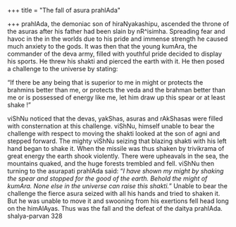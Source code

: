 +++
title = "The fall of asura prahlAda"

+++
prahlAda, the demoniac son of hiraNyakashipu, ascended the throne of the
asuras after his father had been slain by nR^isimha. Spreading fear and
havoc in the in the worlds due to his pride and immense strength he
caused much anxiety to the gods. It was then that the young kumAra, the
commander of the deva army, filled with youthful pride decided to
display his sports. He threw his shakti and pierced the earth with it.
He then posed a challenge to the universe by stating:

“If there be any being that is superior to me in might or protects the
brahmins better than me, or protects the veda and the brahman better
than me or is possessed of energy like me, let him draw up this spear or
at least shake \!”

viShNu noticed that the devas, yakShas, asuras and rAkShasas were filled
with consternation at this challenge. viShNu, himself unable to bear the
challenge with respect to moving the shakti looked at the son of agni
and stepped forward. The mighty viShNu seizing that blazing shakti with
his left hand began to shake it. When the missile was thus shaken by
trivikrama of great energy the earth shook violently. There were
upheavals in the sea, the mountains quaked, and the huge forests
trembled and fell. viShNu then turning to the asurapati prahlAda said:
“*I have shown my might by shaking the spear and stopped for the good
of the earth. Behold the might of kumAra. None else in the universe can
raise this shakti.*” Unable to bear the challenge the fierce asura
seized with all his hands and tried to shaken it. But he was unable to
move it and swooning from his exertions fell head long on the himAlAyas.
Thus was the fall and the defeat of the daitya prahlAda.  
shalya-parvan 328

